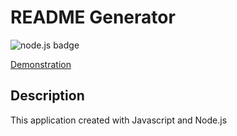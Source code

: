 # README Generator

![node.js badge](https://img.shields.io/badge/node.js%20-%2343853D.svg?&style=for-the-badge&logo=node.js&logoColor=white)

[Demonstration](https://user-images.githubusercontent.com/84742628/128653290-962aaf14-ff95-4f5e-856b-df0f6f955ad6.mp4)

## Description

This application created with Javascript and Node.js



